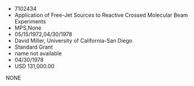 * 7102434
* Application of Free-Jet Sources to Reactive Crossed         Molecular Beam Experiments
* MPS,None
* 05/15/1972,04/30/1978
* David Miller, University of California-San Diego
* Standard Grant
*   name not available
* 04/30/1978
* USD 131,000.00

NONE